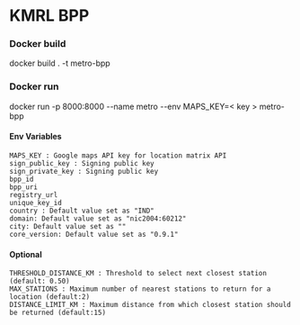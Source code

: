 # KMRL BPP

### Docker build
docker build . -t metro-bpp

### Docker run
docker run -p 8000:8000 --name metro --env MAPS_KEY=< key > metro-bpp

#### Env Variables
    MAPS_KEY : Google maps API key for location matrix API
    sign_public_key : Signing public key
    sign_private_key : Signing public key
    bpp_id 
    bpp_uri
    registry_url
    unique_key_id
    country : Default value set as "IND"
    domain: Default value set as "nic2004:60212"
    city: Default value set as ""
    core_version: Default value set as "0.9.1"
    
#### Optional
    THRESHOLD_DISTANCE_KM : Threshold to select next closest station (default: 0.50)
    MAX_STATIONS : Maximum number of nearest stations to return for a location (default:2)
    DISTANCE_LIMIT_KM : Maximum distance from which closest station should be returned (default:15)